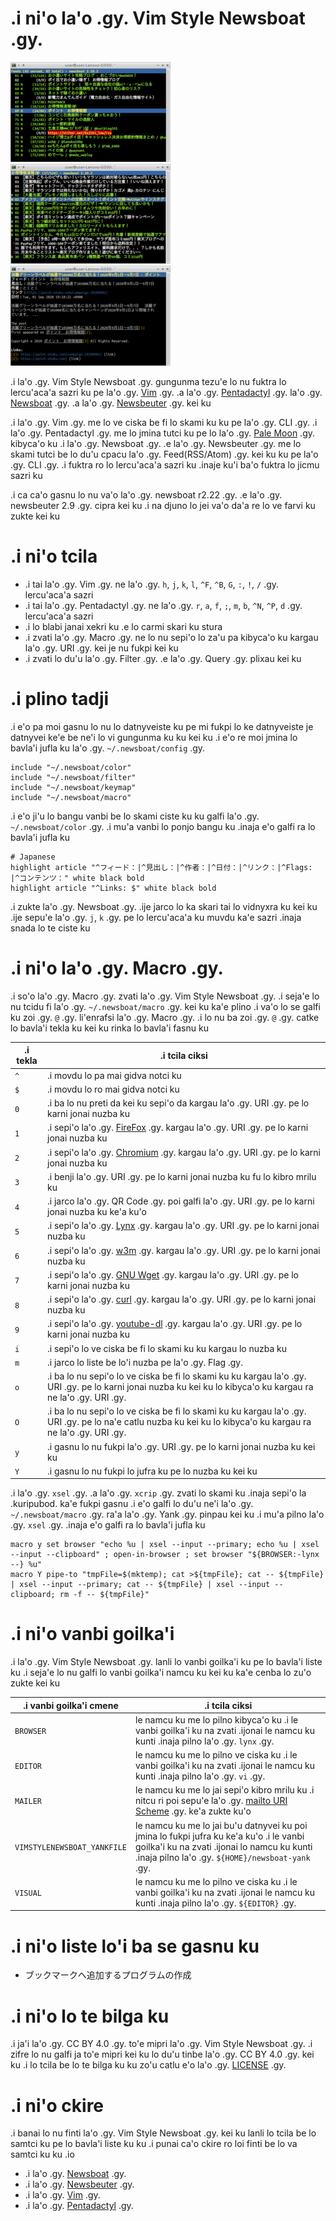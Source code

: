 # .i ni'o la'o .gy. Vim Style Newsboat .gy.

[![.i vidnyxra lo karni liste ku](images/thumbnails/color-feedlist.png)](images/color-feedlist.png ".i vidnyxra lo karni liste ku") [![.i vidnyxra lo nuzba liste ku](images/thumbnails/color-articlelist.png)](images/color-articlelist.png ".i vidnyxra lo nuzba liste ku") [![.i vidnyxra lo nuzba ku](images/thumbnails/color-article.png)](images/color-article.png ".i vidnyxra lo nuzba ku")

.i la'o .gy. Vim Style Newsboat .gy. gungunma tezu'e lo nu fuktra lo lercu'aca'a sazri ku pe la'o .gy. [Vim](https://www.vim.org/) .gy. .a la'o .gy. [Pentadactyl](https://github.com/pentadactyl/pentadactyl) .gy. la'o .gy. [Newsboat](https://newsboat.org/) .gy. .a la'o .gy. [Newsbeuter](https://github.com/akrennmair/newsbeuter) .gy. kei ku

.i la'o .gy. Vim .gy. me lo ve ciska be fi lo skami ku ku pe la'o .gy. CLI .gy. .i la'o .gy. Pentadactyl .gy. me lo jmina tutci ku pe lo la'o .gy. [Pale Moon](https://www.palemoon.org/) .gy. kibyca'o ku .i la'o .gy. Newsboat .gy. .e la'o .gy. Newsbeuter .gy. me lo skami tutci be lo du'u cpacu la'o .gy. Feed(RSS/Atom) .gy. kei ku ku pe la'o .gy. CLI .gy. .i fuktra ro lo lercu'aca'a sazri ku .inaje ku'i ba'o fuktra lo jicmu sazri ku

.i ca ca'o gasnu lo nu va'o la'o .gy. newsboat r2.22 .gy. .e la'o .gy. newsbeuter 2.9 .gy. cipra kei ku .i na djuno lo jei va'o da'a re lo ve farvi ku zukte kei ku

# .i ni'o tcila

 * .i tai la'o .gy. Vim .gy. ne la'o .gy. `h`, `j`, `k`, `l`, `^F`, `^B`, `G`, `:`, `!`, `/` .gy. lercu'aca'a sazri
 * .i tai la'o .gy. Pentadactyl .gy. ne la'o .gy. `r`, `a`, `f`, `;`, `m`, `b`, `^N`, `^P`, `d` .gy. lercu'aca'a sazri
 * .i lo blabi janai xekri ku .e lo carmi skari ku stura
 * .i zvati la'o .gy. Macro .gy. ne lo nu sepi'o lo za'u pa kibyca'o ku kargau la'o .gy. URI .gy. kei je nu fukpi kei ku
 * .i zvati lo du'u la'o .gy. Filter .gy. .e la'o .gy. Query .gy. plixau kei ku

# .i plino tadji

.i e'o pa moi gasnu lo nu lo datnyveiste ku pe mi fukpi lo ke datnyveiste je datnyvei ke'e be ne'i lo vi gungunma ku ku kei ku .i e'o re moi jmina lo bavla'i jufla ku la'o .gy. `~/.newsboat/config` .gy.

~~~
include "~/.newsboat/color"
include "~/.newsboat/filter"
include "~/.newsboat/keymap"
include "~/.newsboat/macro"
~~~

.i e'o ji'u lo bangu vanbi be lo skami ciste ku ku galfi la'o .gy. `~/.newsboat/color` .gy. .i mu'a vanbi lo ponjo bangu ku .inaja e'o galfi ra lo bavla'i jufla ku

~~~
# Japanese
highlight article "^フィード：|^見出し：|^作者：|^日付：|^リンク：|^Flags: |^コンテンツ：" white black bold
highlight article "^Links: $" white black bold
~~~

.i zukte la'o .gy. Newsboat .gy. .ije jarco lo ka skari tai lo vidnyxra ku kei ku .ije sepu'e la'o .gy. `j`, `k` .gy. pe lo lercu'aca'a ku muvdu ka'e sazri .inaja snada lo te ciste ku

# .i ni'o la'o .gy. Macro .gy.

.i so'o la'o .gy. Macro .gy. zvati la'o .gy. Vim Style Newsboat .gy. .i seja'e lo nu tcidu fi la'o .gy. `~/.newsboat/macro` .gy. kei ku ka'e plino .i va'o lo se galfi ku zoi .gy. `@` .gy. li'enrafsi la'o .gy. Macro .gy. .i lo nu ba zoi .gy. `@` .gy. catke lo bavla'i tekla ku kei ku rinka lo bavla'i fasnu ku

| .i tekla | .i tcila ciksi |
| -------- | -------------- |
| `^` | .i movdu lo pa mai gidva notci ku |
| `$` | .i movdu lo ro mai gidva notci ku |
| `0` | .i ba lo nu preti da kei ku sepi'o da kargau la'o .gy. URI .gy. pe lo karni jonai nuzba ku |
| `1` | .i sepi'o la'o .gy. [FireFox](https://www.mozilla.org/firefox/) .gy. kargau la'o .gy. URI .gy. pe lo karni jonai nuzba ku |
| `2` | .i sepi'o la'o .gy. [Chromium](https://www.chromium.org/Home) .gy. kargau la'o .gy. URI .gy. pe lo karni jonai nuzba ku |
| `3` | .i benji la'o .gy. URI .gy. pe lo karni jonai nuzba ku fu lo kibro mrilu ku |
| `4` | .i jarco la'o .gy. QR Code .gy. poi galfi la'o .gy. URI .gy. pe lo karni jonai nuzba ku ke'a ku'o |
| `5` | .i sepi'o la'o .gy. [Lynx](http://lynx.browser.org/) .gy. kargau la'o .gy. URI .gy. pe lo karni jonai nuzba ku |
| `6` | .i sepi'o la'o .gy. [w3m](http://w3m.sourceforge.net/) .gy. kargau la'o .gy. URI .gy. pe lo karni jonai nuzba ku |
| `7` | .i sepi'o la'o .gy. [GNU Wget](https://www.gnu.org/software/wget/) .gy. kargau la'o .gy. URI .gy. pe lo karni jonai nuzba ku |
| `8` | .i sepi'o la'o .gy. [curl](https://curl.haxx.se/) .gy. kargau la'o .gy. URI .gy. pe lo karni jonai nuzba ku |
| `9` | .i sepi'o la'o .gy. [youtube-dl](https://youtube-dl.org/) .gy. kargau la'o .gy. URI .gy. pe lo karni jonai nuzba ku |
| `i` | .i sepi'o lo ve ciska be fi lo skami ku ku kargau lo nuzba ku |
| `m` | .i jarco lo liste be lo'i nuzba pe la'o .gy. Flag .gy. |
| `o` | .i ba lo nu sepi'o lo ve ciska be fi lo skami ku ku kargau la'o .gy. URI .gy. pe lo karni jonai nuzba ku kei ku lo kibyca'o ku kargau ra ne la'o .gy. URI .gy. |
| `O` | .i ba lo nu sepi'o lo ve ciska be fi lo skami ku ku kargau la'o .gy. URI .gy. pe lo na'e catlu nuzba ku kei ku lo kibyca'o ku kargau ra ne la'o .gy. URI .gy. |
| `y` | .i gasnu lo nu fukpi la'o .gy. URI .gy. pe lo karni jonai nuzba ku kei ku |
| `Y` | .i gasnu lo nu fukpi lo jufra ku pe lo nuzba ku kei ku |

.i la'o .gy. `xsel` .gy. .a la'o .gy. `xcrip` .gy. zvati lo skami ku .inaja sepi'o la .kuripubod. ka'e fukpi gasnu .i e'o galfi lo du'u ne'i la'o .gy. `~/.newsboat/macro` .gy. ra'a la'o .gy. Yank .gy. pinpau kei ku .i mu'a pilno la'o .gy. `xsel` .gy. .inaja e'o galfi ra lo bavla'i jufla ku

~~~
macro y set browser "echo %u | xsel --input --primary; echo %u | xsel --input --clipboard" ; open-in-browser ; set browser "${BROWSER:-lynx --} %u"
macro Y pipe-to "tmpFile=$(mktemp); cat >${tmpFile}; cat -- ${tmpFile} | xsel --input --primary; cat -- ${tmpFile} | xsel --input --clipboard; rm -f -- ${tmpFile}"
~~~

# .i ni'o vanbi goilka'i

.i la'o .gy. Vim Style Newsboat .gy. lanli lo vanbi goilka'i ku pe lo bavla'i liste ku .i seja'e lo nu galfi lo vanbi goilka'i namcu ku kei ku ka'e cenba lo zu'o zukte kei ku

| .i vanbi goilka'i cmene | .i tcila ciksi |
| ----------------------- | -------------- |
| `BROWSER` | le namcu ku me lo pilno kibyca'o ku .i le vanbi goilka'i ku na zvati .ijonai le namcu ku kunti .inaja pilno la'o .gy. `lynx` .gy. |
| `EDITOR` | le namcu ku me lo pilno ve ciska ku .i le vanbi goilka'i ku na zvati .ijonai le namcu ku kunti .inaja pilno la'o .gy. `vi` .gy. |
| `MAILER` | le namcu ku me lo jai sepi'o kibro mrilu ku .i nitcu ri poi sepu'e la'o .gy. [mailto URI Scheme](https://www.ietf.org/rfc/rfc6068.txt) .gy. ke'a zukte ku'o |
| `VIMSTYLENEWSBOAT_YANKFILE` | le namcu ku me lo jai bu'u datnyvei ku poi jmina lo fukpi jufra ku ke'a ku'o .i le vanbi goilka'i ku na zvati .ijonai lo namcu ku kunti .inaja pilno la'o .gy. `${HOME}/newsboat-yank` .gy. |
| `VISUAL` | le namcu ku me lo pilno ve ciska ku .i le vanbi goilka'i ku na zvati .ijonai le namcu ku kunti .inaja pilno la'o .gy. `${EDITOR}` .gy. |

# .i ni'o liste lo'i ba se gasnu ku

 * ブックマークへ追加するプログラムの作成

# .i ni'o lo te bilga ku

.i ja'i la'o .gy. CC BY 4.0 .gy. to'e mipri la'o .gy. Vim Style Newsboat .gy. .i zifre lo nu galfi ja to'e mipri kei ku lo du'u tinbe la'o .gy. CC BY 4.0 .gy. kei ku .i lo tcila be lo te bilga ku ku zo'u catlu e'o la'o .gy. [LICENSE](LICENSE) .gy.

# .i ni'o ckire

.i banai lo nu finti la'o .gy. Vim Style Newsboat .gy. kei ku lanli lo tcila be lo samtci ku pe lo bavla'i liste ku ku .i punai ca'o ckire ro loi finti be lo va samtci ku ku .io

 * .i la'o .gy. [Newsboat](https://newsboat.org/) .gy.
 * .i la'o .gy. [Newsbeuter](https://github.com/akrennmair/newsbeuter) .gy.
 * .i la'o .gy. [Vim](https://www.vim.org/) .gy.
 * .i la'o .gy. [Pentadactyl](https://github.com/pentadactyl/pentadactyl) .gy.
